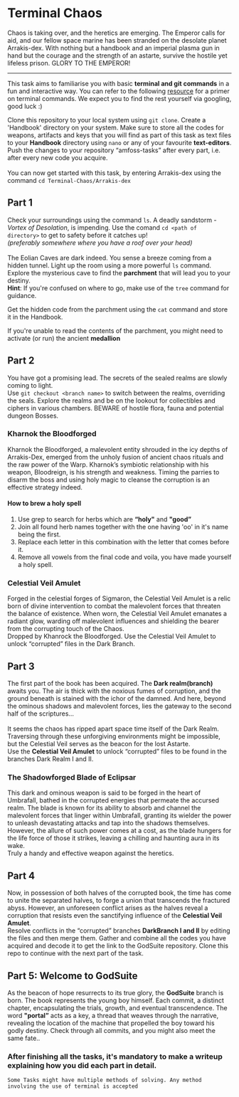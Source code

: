 # Terminal Chaos
Chaos is taking over, and the heretics are emerging. The Emperor calls for aid, and our fellow space marine has been stranded on the desolate planet Arrakis-dex. With nothing but a handbook and an imperial plasma gun in hand but the courage and the strength of an astarte, survive the hostile yet lifeless prison. GLORY TO THE EMPEROR!<hr>
This task aims to familiarise you with basic **terminal and git commands** in a fun and interactive way. You can refer to the following [resource](https://linuxjourney.com/lesson/the-shell) for a primer on terminal commands. We expect you to find the rest yourself via googling, good luck :)

Clone this repository to your local system using `git clone`. Create a 'Handbook' directory on your system. Make sure to store all the codes for weapons, artifacts and keys that you will find as part of this task as text files to your **Handbook** directory using `nano` or any of your favourite **text-editors**. Push the changes to your repository “amfoss-tasks” after every part, i.e. after every new code you acquire.<br><br>
You can now get started with this task, by entering Arrakis-dex using the command `cd Terminal-Chaos/Arrakis-dex`
## Part 1
Check your surroundings using the command `ls`. A deadly sandstorm - *Vortex of Desolation*, is impending. Use the comand `cd <path of directory>` to get to safety before it catches up! <br>*(preferably somewhere where you have a roof over your head)*<br><br>
The Eolian Caves are dark indeed. You sense a breeze coming from a hidden tunnel. Light up the room using a more powerful `ls` command. Explore the mysterious cave to find the **parchment** that will lead you to your destiny.<br>
**Hint**: If you're confused on where to go, make use of the `tree` command for guidance.

Get the hidden code from the parchment using the `cat` command and store it in the Handbook.

If you're unable to read the contents of the parchment, you might need to activate (or run) the ancient **medallion**

## Part 2
You have got a promising lead. The secrets of the sealed realms are slowly coming to light.<br>
Use `git checkout <branch name>` to switch between the realms, overriding the seals. Explore the realms and be on the lookout for collectibles and ciphers in various chambers. BEWARE of hostile flora, fauna and potential dungeon Bosses. 
### Kharnok the Bloodforged
Kharnok the Bloodforged, a malevolent entity shrouded in the icy depths of Arrakis-Dex, emerged from the unholy fusion of ancient chaos rituals and the raw power of the Warp. Kharnok’s symbiotic relationship with his weapon, Bloodreign, is his strength and weakness. Timing the parries to disarm the boss and using holy magic to cleanse the corruption is an effective strategy indeed.<br>

#### How to brew a holy spell
1) Use grep to search for herbs which are **“holy"** and **"good”**
2) Join all found herb names together with the one having 'oo' in it's name being the first.
3) Replace each letter in this combination with the letter that comes before it.
4) Remove all vowels from the final code and voila, you have made yourself a holy spell.

### Celestial Veil Amulet
Forged in the celestial forges of Sigmaron, the Celestial Veil Amulet is a relic born of divine intervention to combat the malevolent forces that threaten the balance of existence. When worn, the Celestial Veil Amulet emanates a radiant glow, warding off malevolent influences and shielding the bearer from the corrupting touch of the Chaos.<br>
Dropped by Khanrock the Bloodforged. Use the Celestial Veil Amulet to unlock “corrupted” files in the Dark Branch. 

## Part 3
The first part of the book has been acquired. The **Dark realm(branch)** awaits you. The air is thick with the noxious fumes of corruption, and the ground beneath is stained with the ichor of the damned. And here, beyond the ominous shadows and malevolent forces, lies the gateway to the second half of the scriptures…<br>
<br>
It seems the chaos has ripped apart space time itself of the Dark Realm. Traversing through these unforgiving environments might be impossible, but the Celestial Veil serves as the beacon for the lost Astarte.<br>
Use the **Celestial Veil Amulet** to unlock “corrupted” files to be found in the branches Dark Realm I and II.
### The Shadowforged Blade of Eclipsar
This dark and ominous weapon is said to be forged in the heart of Umbrafall, bathed in the corrupted energies that permeate the accursed realm. The blade is known for its ability to absorb and channel the malevolent forces that linger within Umbrafall, granting its wielder the power to unleash devastating attacks and tap into the shadows themselves. However, the allure of such power comes at a cost, as the blade hungers for the life force of those it strikes, leaving a chilling and haunting aura in its wake.<br>
Truly a handy and effective weapon against the heretics.

## Part 4
Now, in possession of both halves of the corrupted book, the time has come to unite the separated halves, to forge a union that transcends the fractured abyss. However, an unforeseen conflict arises as the halves reveal a corruption that resists even the sanctifying influence of the **Celestial Veil Amulet**.<br>
Resolve conflicts in the “corrupted” branches **DarkBranch I and II** by editing the files and then merge them. Gather and combine all the codes you have acquired and decode it to get the link to the GodSuite repository. Clone this repo to continue with the next part of the task.

## Part 5: Welcome to GodSuite
As the beacon of hope resurrects to its true glory, the **GodSuite** branch is born. The book represents the young boy himself. Each commit, a distinct chapter, encapsulating the trials, growth, and eventual transcendence. The word **"portal”** acts as a key, a thread that weaves through the narrative, revealing the location of the machine that propelled the boy toward his godly destiny. Check through all commits, and you might also meet the same fate..


###  After finishing all the tasks, it's mandatory to make a writeup explaining how you did each part in detail.

`Some Tasks might have multiple methods of solving. Any method involving the use of terminal is accepted `


